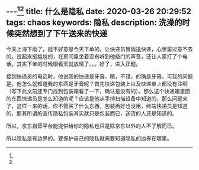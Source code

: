 ---[^1][^2]
title: 什么是隐私
date: 2020-03-26 20:29:52
tags: chaos
keywords: 隐私
description: 洗澡的时候突然想到了下午送来的快递
---

今天上海下雨了，挺不好意思今天下单的。让快递员冒雨送快递，心里蛮过意不去的。说起来挺尴尬的，在房间里坐着没有听到他敲门的声音，还让人家打了个电话。其实下单的时候眼看天就放晴了。。。好了，进入正题。



<!--more-->



接到快递员的电话时，他说我的快递是牙膏，嗯，不错，的确是牙膏。可我的问题是，他怎么就知道我的东西是牙膏呢？首先快递包装上以及快递单上都没有注明（写下此文前还专门找到包装箱看了一下，确认是没有的）。那么这个快递箱里面的东西快递员是怎么知道的呢？应该是他从手持扫描设备中知道的，那么问题来了，这样一来的话，你不管买了什么东西，包装再好也没用，终端快递员是知道的，那其所谓的宣传隐私包装其实就只是包装而已，送货的人还是知道的。

所以，京东自营平台能提供给你的隐私也只是除京东以外的人不了解而已。



所以隐私是有边界的。要保护自己的隐私就需要知道隐私的边界在哪里。

[^1]: 

[^2]: 